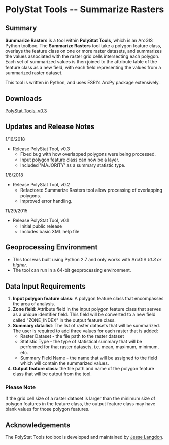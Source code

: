 # PolyStat Tools -- Summarize Rasters

## Summary

**Summarize Rasters** is a tool within **PolyStat Tools**, which is an ArcGIS Python toolbox. The **Summarize Rasters** tool 
take a polygon feature class, overlays the feature class on one or more raster datasets, and summarizes the values associated
 with the raster grid cells intersecting each polygon. Each set of summarized values is then joined to the attribute table of the 
 feature class as a new field, with each field representing the values from a summarized raster dataset.

This tool is written in Python, and uses ESRI's ArcPy package extensively.

## Downloads

[PolyStat Tools, v0.3](Downloads/PolyStat03.zip)

## Updates and Release Notes

1/16/2018
* Release PolyStat Tool, v0.3
    * Fixed bug with how overlapped polygons were being processed.
    * Input polygon feature class can now be a layer.
    * Included 'MAJORITY' as a summary statistic type.

1/8/2018

* Release PolyStat Tool, v0.2
    * Refactored Summarize Rasters tool allow processing of overlapping polygons.
    * Improved error handling.

11/29/2015

* Release PolyStat Tool, v0.1
    * Initial public release
    * Includes basic XML help file

## Geoprocessing Environment

* This tool was built using Python 2.7 and only works with ArcGIS *10.3 or higher*.
* The tool can run in a 64-bit geoprocessing environment.

## Data Input Requirements

1. **Input polygon feature class**: A polygon feature class that encompasses the area of analysis.
2. **Zone field**: Attribute field in the input polygon feature class that serves as a unique identifier field.  This field will be converted to a new field called "ZONE_INDEX" in the output feature class.
3. **Summary data list**: The list of raster datasets that will be summarized.  The user is required to add three values for each raster that is added:
    * Raster Dataset - the file path to the raster dataset
    * Statistic Type - the type of statistical summary that will be performed for that raster datasets, i.e. mean, maximum, minimum, etc.
    * Summary Field Name - the name that will be assigned to the field which will contain the summarized values.
4. **Output feature class**: the file path and name of the polygon feature class that will be output from the tool.

### Please Note
If the grid cell size of a raster dataset is larger than the minimum size of polygon features in the feature class, the output feature class may have blank values for those polygon features.


## Acknowledgements
The PolyStat Tools toolbox is developed and maintained by [Jesse Langdon](mailto:jesselangdon@gmail.com).